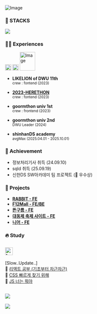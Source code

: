 
##
![Image](https://github.com/user-attachments/assets/7c8aa582-5f1b-48c9-aa28-662882c1ff8c)

<div>

### 🔨 STACKS

  <p>
    <a href="https://skillicons.dev">
      <img src="https://skillicons.dev/icons?i=css,html,js,react,ts,nextjs" />
    </a>
  </p>
  
### 🤸🏽 Experiences
<img width="20" height="20" alt="Image" src="https://github.com/user-attachments/assets/96cd4b9d-7cfe-4db4-a1e7-19c0257286ad" />
<img width="20" height="20" alt="Image" src="https://github.com/user-attachments/assets/b5f039f4-d391-40f7-ad66-49be9d959cd8" />
<img width="50" height="60" alt="Image" src="https://github.com/user-attachments/assets/d96b2584-2216-4220-abec-fcd7377b3d91" />

- **LIKELION of DWU 11th**  
<sub>crew : fontend (2023)</sub>

- **[2023-HERETHON](https://github.com/2023-HERETHON)**  
<sub>crew : fontend (2023)</sub>

- **goormthon univ 1st**  
<sub>crew : frontend (2023)</sub>
  
- **goormthon univ 2nd**  
<sub>DWU Leader (2024)</sub>

- **shinhanDS academy**  
<sub>avgMax (2025.04.01 - 2025.10.01)</sub>
<p></p>

### 🍋 Achievement

- 정보처리기사 취득 (24.09.10)
- sqld 취득 (25.09.19)
- 신한DS SW아카데미 팀 프로젝트 (🥨 우수상) 

### 🤗 Projects
- **[RABBIT - FE](https://github.com/avgMax5/Rabbit-FE)**
- **[F12Mall - FE/BE](https://github.com/avgMax5/F12Mall)**
- **[뜬구름 - FE](https://github.com/9oormthon-univ/TEAM_4)**
- **[대동제 축제 사이트 - FE](https://github.com/qkrwngml/uniVERSE_frontend_)**
- **[니어 - FE](https://github.com/LIKELION-DWU/MUNG_NIOR2)**

### 🔥 Study
<a href="https://velog.io/@lazy_hong/posts" target="_blank"><img width="25" height="25" alt="Image" src="https://github.com/user-attachments/assets/a118006b-51ce-4fc8-8fe2-4c5f13fab045" /></a>
------------------------------
[Slow..Update..]<br>
🥨 [리액트 공부 (기초부터 차근차근)](https://pickle-meadowlark-523.notion.site/REACT-8dd0372d7aba447298a5bac972984f0a?source=copy_link)<br>
🥨 [CSS 빠르게 찾기 위해](https://pickle-meadowlark-523.notion.site/CSS-f89b8006fddb4a738ac73107553f59ed?source=copy_link)<br>
🥨 [JS 너는 뭐야](https://pickle-meadowlark-523.notion.site/JAVASCRIPT-711a78a65e674df2b5c65cad3b8e84bf?source=copy_link)<br>


  <br>
  <img src="https://github-readme-stats.vercel.app/api/top-langs/?username=Minwooh&layout=compact" /><br><br>
  <img src="https://github-readme-stats.vercel.app/api?username=Minwooh&show_icons=true&theme=radical" />
  
  <!-- [![GitGarden](https://gitgarden.marshallku.dev/?user_name=Minwooh)](https://github.com/marshallku/gitgarden) -->
</div>

